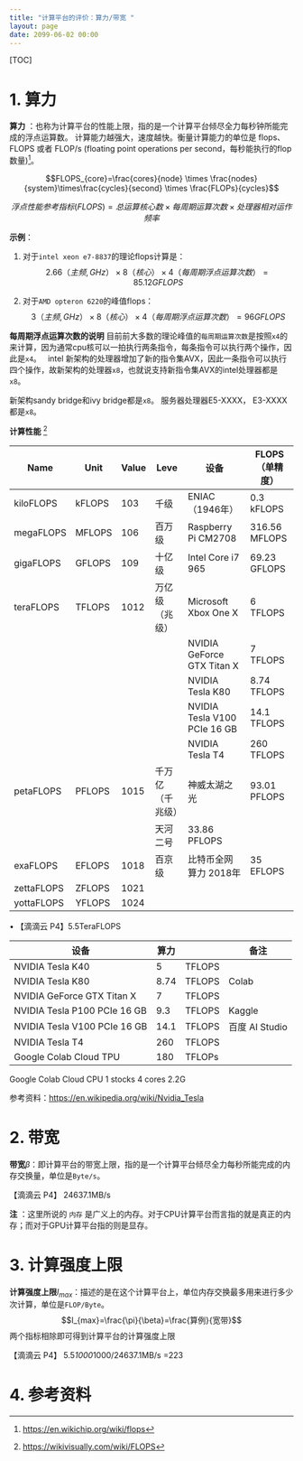 ```yaml
---
title: "计算平台的评价：算力/带宽 "
layout: page
date: 2099-06-02 00:00
---
```

[TOC]

# 1. 算力
**算力** ：也称为计算平台的性能上限，指的是一个计算平台倾尽全力每秒钟所能完成的浮点运算数。
计算能力越强大，速度越快。衡量计算能力的单位是 flops、FLOPS 或者 FLOP/s (floating point operations per second，每秒能执行的flop数量)[^flops]。

$$FLOPS_{core}=\frac{cores}{node} \times \frac{nodes}{system}\times\frac{cycles}{second} \times \frac{FLOPs}{cycles}$$

$$ 浮点性能参考指标 (FLOPS) = 总运算核心数 \times 每周期运算次数 \times 处理器相对运作频率$$

**示例**： 

1. 对于`intel xeon e7-8837`的理论flops计算是：
$$2.66（主频,GHz）×8（核心）×4（每周期浮点运算次数）=85.12 GFLOPS$$

2. 对于`AMD opteron 6220`的峰值flops：
$$3（主频,GHz）×8（核心）×4（每周期浮点运算次数）=96 GFLOPS$$


**每周期浮点运算次数的说明**
目前前大多数的理论峰值的`每周期运算次数`是按照`x4`的来计算，因为通常cpu核可以一拍执行两条指令，每条指令可以执行两个操作，因此是`x4`。
 
intel 新架构的处理器增加了新的指令集AVX，因此一条指令可以执行四个操作，故新架构的处理器`x8`，也就说支持新指令集AVX的intel处理器都是`x8`。

新架构sandy bridge和ivy bridge都是`x8`。 服务器处理器E5-XXXX， E3-XXXX都是`x8`。



**计算性能** [^top_list]

| Name       | Unit   | Value | Leve             | 设备                         | FLOPS（单精度） |
| ---------- | ------ | ----- | ---------------- | ---------------------------- | --------------- |
| kiloFLOPS  | kFLOPS | 103   | 千级             | ENIAC （1946年）             | 0.3 kFLOPS      |
| megaFLOPS  | MFLOPS | 106   | 百万级           | Raspberry Pi CM2708          | 316.56 MFLOPS   |
| gigaFLOPS  | GFLOPS | 109   | 十亿级           | Intel Core i7 965            | 69.23 GFLOPS    |
| teraFLOPS  | TFLOPS | 1012  | 万亿级（兆级）   | Microsoft Xbox One X         | 6 TFLOPS        |
|            |        |       |                  | NVIDIA GeForce GTX Titan X   | 7 TFLOPS        |
|            |        |       |                  | NVIDIA Tesla K80             | 8.74 TFLOPS     |
|            |        |       |                  | NVIDIA Tesla V100 PCIe 16 GB | 14.1 TFLOPS     |
|            |        |       |                  | NVIDIA Tesla T4              | 260 TFLOPS      |
| petaFLOPS  | PFLOPS | 1015  | 千万亿（千兆级） | 神威太湖之光                 | 93.01 PFLOPS    |
|            |        |       | 天河二号         | 33.86 PFLOPS                 |
| exaFLOPS   | EFLOPS | 1018  | 百京级           | 比特币全网算力 2018年        | 35 EFLOPS       |
| zettaFLOPS | ZFLOPS | 1021  |                  |                              |
| yottaFLOPS | YFLOPS | 1024  |                  |                              |                 |



• 【滴滴云 P4】5.5TeraFLOPS


| 设备                         | 算力 |        | 备注           |
| ---------------------------- | ---- | ------ | -------------- |
| NVIDIA Tesla K40             | 5    | TFLOPS |                |
| NVIDIA Tesla K80             | 8.74 | TFLOPS | Colab          |
| NVIDIA GeForce GTX Titan X   | 7    | TFLOPS |                |
| NVIDIA Tesla P100 PCIe 16 GB | 9.3  | TFLOPS | Kaggle         |
| NVIDIA Tesla V100 PCIe 16 GB | 14.1 | TFLOPS | 百度 AI Studio |
| NVIDIA Tesla T4              | 260  | TFLOPS |                |
| Google Colab Cloud TPU       | 180  | TFLOPs |                |

Google Colab Cloud CPU 1 stocks 4 cores 2.2G

参考资料：https://en.wikipedia.org/wiki/Nvidia_Tesla

# 2. 带宽
**带宽**$\beta$：即计算平台的带宽上限，指的是一个计算平台倾尽全力每秒所能完成的内存交换量，单位是`Byte/s`。

【滴滴云 P4】 24637.1MB/s

**注** ：这里所说的 `内存` 是广义上的内存。对于CPU计算平台而言指的就是真正的内存；而对于GPU计算平台指的则是显存。

# 3. 计算强度上限
**计算强度上限**$I_{max}$：描述的是在这个计算平台上，单位内存交换最多用来进行多少次计算，单位是`FLOP/Byte`。
$$I_{max}=\frac{\pi}{\beta}=\frac{算例}{宽带}$$
两个指标相除即可得到计算平台的计算强度上限

【滴滴云 P4】 5.5*1000*1000/24637.1MB/s =223


# 4. 参考资料
[^flops]: https://en.wikichip.org/wiki/flops
[^top_list]: https://wikivisually.com/wiki/FLOPS

